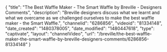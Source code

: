 {
    "title": "The Best Waffle Maker - The Smart Waffle by Breville  - Designers Comments",
    "description": "Breville designers discuss what we learnt and what we overcame as we challenged ourselves to make the best waffle maker - the Smart Waffle.",
    "channelid": "6286856",
    "videoid": "81334148",
    "date_created": "1480378005",
    "date_modified": "1480447618",
    "type": "captivate",
    "layout": "channelVideo",
    "url": "\/breville\/the-best-waffle-maker-the-smart-waffle-by-breville-designers-comments\/6286856-81334148"
}